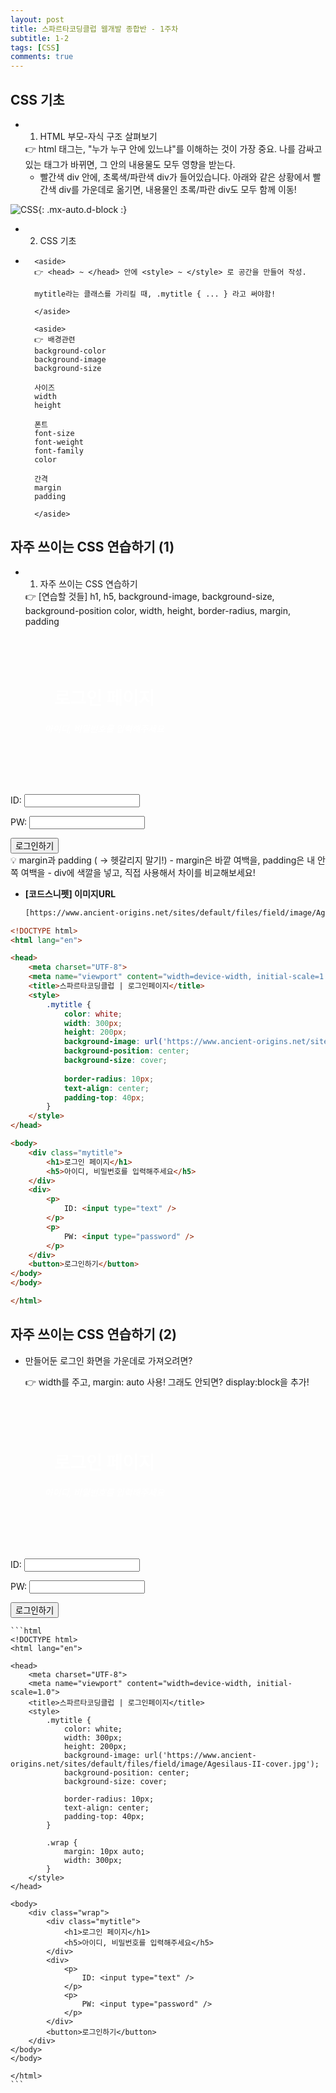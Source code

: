 ```yaml
---
layout: post
title: 스파르타코딩클럽 웹개발 종합반 - 1주차
subtitle: 1-2
tags: [CSS]
comments: true
---
```


## **CSS 기초**

- 1) HTML 부모-자식 구조 살펴보기
    
    <aside>
    👉 html 태그는, "누가 누구 안에 있느냐"를 이해하는 것이 가장 중요. 나를 감싸고 있는 태그가 바뀌면, 그 안의 내용물도 모두 영향을 받는다.
    
    </aside>
    
    - 빨간색 div 안에, 초록색/파란색 div가 들어있습니다. 아래와 같은 상황에서 빨간색 div를 가운데로 옮기면, 내용물인 초록/파란 div도 모두 함께 이동!
        
![CSS](https://teamsparta.notion.site/image/https%3A%2F%2Fs3-us-west-2.amazonaws.com%2Fsecure.notion-static.com%2F0aa008bc-3f75-4e6a-a9a2-03eaa86551ba%2FUntitled.png?table=block&id=9c3db3aa-db2f-4e59-acbf-3c4098c99dcf&spaceId=83c75a39-3aba-4ba4-a792-7aefe4b07895&width=1620&userId=&cache=v2){: .mx-auto.d-block :}
        
- 2) CSS 기초
-         
        <aside>
        👉 <head> ~ </head> 안에 <style> ~ </style> 로 공간을 만들어 작성.
        
        mytitle라는 클래스를 가리킬 때, .mytitle { ... } 라고 써야함!
        
        </aside>
        
        <aside>
        👉 배경관련
        background-color
        background-image
        background-size
        
        사이즈
        width
        height
        
        폰트
        font-size
        font-weight
        font-family
        color
        
        간격
        margin
        padding
        
        </aside>
        

## **자주 쓰이는 CSS 연습하기 (1)**

- 1) 자주 쓰이는 CSS 연습하기
    
    <aside>
    👉 [연습할 것들]
    h1, h5, background-image, background-size, background-position
    color, width, height, border-radius, margin, padding
    
    </aside>
        
<html lang="en">

<head>
<meta charset="UTF-8">
<meta name="viewport" content="width=device-width, initial-scale=1.0">
<title>스파르타코딩클럽 | 로그인페이지</title>
<style>
.mytitle {
color: white;
width: 300px;
height: 200px;
background-image: url('https://www.ancient-origins.net/sites/default/files/field/image/Agesilaus-II-cover.jpg');
background-position: center;
background-size: cover;

border-radius: 10px;
text-align: center;
padding-top: 40px;
}
</style>
</head>

<body>
<div class="mytitle">
<h1>로그인 페이지</h1>
<h5>아이디, 비밀번호를 입력해주세요</h5>
</div>
<div>
<p>
ID: <input type="text" />
</p>
<p>
PW: <input type="password" />
</p>
</div>
<button>로그인하기</button>
</body>

</html>
<aside>
💡 margin과 padding      ( → 헷갈리지 말기!)
 - margin은 바깥 여백을, padding은 내 안쪽 여백을
 - div에 색깔을 넣고, 직접 사용해서 차이를 비교해보세요!

</aside>

- **[코드스니펫] 이미지URL**
    
    ```html
    [https://www.ancient-origins.net/sites/default/files/field/image/Agesilaus-II-cover.jpg](https://www.ancient-origins.net/sites/default/files/field/image/Agesilaus-II-cover.jpg)
    ```
    

```html
<!DOCTYPE html>
<html lang="en">

<head>
    <meta charset="UTF-8">
    <meta name="viewport" content="width=device-width, initial-scale=1.0">
    <title>스파르타코딩클럽 | 로그인페이지</title>
    <style>
        .mytitle {
            color: white;
            width: 300px;
            height: 200px;
            background-image: url('https://www.ancient-origins.net/sites/default/files/field/image/Agesilaus-II-cover.jpg');
            background-position: center;
            background-size: cover;
            
            border-radius: 10px;
            text-align: center;
            padding-top: 40px;
        }
    </style>
</head>

<body>
    <div class="mytitle">
        <h1>로그인 페이지</h1>
        <h5>아이디, 비밀번호를 입력해주세요</h5>
    </div>
    <div>
        <p>
            ID: <input type="text" />
        </p>
        <p>
            PW: <input type="password" />
        </p>
    </div>
    <button>로그인하기</button>
</body>
</body>

</html>
```

## **자주 쓰이는 CSS 연습하기 (2)**

- 만들어둔 로그인 화면을 가운데로 가져오려면?
    
    <aside>
    👉 width를 주고, margin: auto 사용!
    그래도 안되면? display:block을 추가!
    
    </aside>
    
<html lang="en">

<head>
<meta charset="UTF-8">
<meta name="viewport" content="width=device-width, initial-scale=1.0">
<title>스파르타코딩클럽 | 로그인페이지</title>
<style>
.mytitle {
color: white;
width: 300px;
height: 200px;
background-image: url('https://www.ancient-origins.net/sites/default/files/field/image/Agesilaus-II-cover.jpg');
background-position: center;
background-size: cover;

border-radius: 10px;
text-align: center;
padding-top: 40px;
}

.wrap {
margin: 10px auto;
width: 300px;
}
</style>
</head>

<body>
<div class="wrap">
<div class="mytitle">
<h1>로그인 페이지</h1>
<h5>아이디, 비밀번호를 입력해주세요</h5>
</div>
<div>
<p>
ID: <input type="text" />
</p>
<p>
PW: <input type="password" />
</p>
</div>
<button>로그인하기</button>
</div>
</body>
</body>

</html>
    
    ```html
    <!DOCTYPE html>
    <html lang="en">
    
    <head>
        <meta charset="UTF-8">
        <meta name="viewport" content="width=device-width, initial-scale=1.0">
        <title>스파르타코딩클럽 | 로그인페이지</title>
        <style>
            .mytitle {
                color: white;
                width: 300px;
                height: 200px;
                background-image: url('https://www.ancient-origins.net/sites/default/files/field/image/Agesilaus-II-cover.jpg');
                background-position: center;
                background-size: cover;
    
                border-radius: 10px;
                text-align: center;
                padding-top: 40px;
            }
    
            .wrap {
                margin: 10px auto;
                width: 300px;
            }
        </style>
    </head>
    
    <body>
        <div class="wrap">
            <div class="mytitle">
                <h1>로그인 페이지</h1>
                <h5>아이디, 비밀번호를 입력해주세요</h5>
            </div>
            <div>
                <p>
                    ID: <input type="text" />
                </p>
                <p>
                    PW: <input type="password" />
                </p>
            </div>
            <button>로그인하기</button>
        </div>
    </body>
    </body>
    
    </html>
    ```
    
